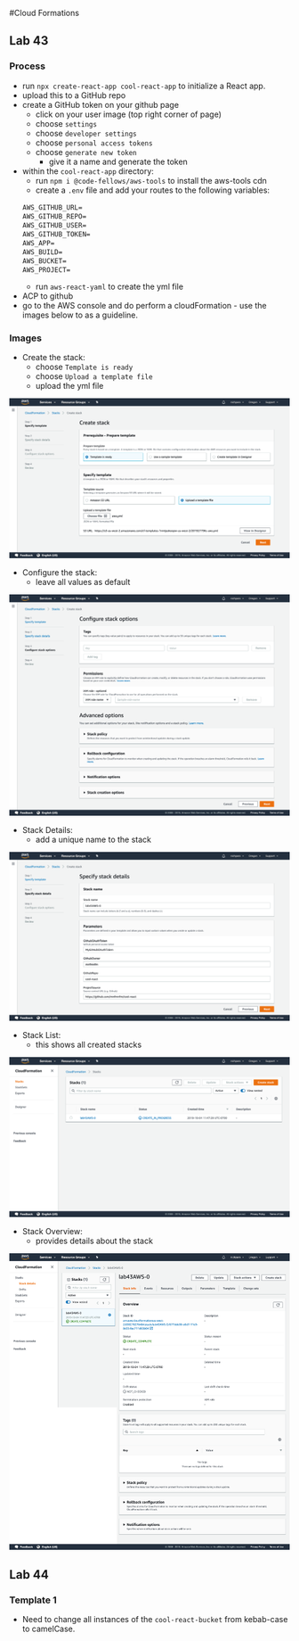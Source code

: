 #Cloud Formations

## Lab 43
### Process
* run `npx create-react-app cool-react-app` to initialize a React app.
* upload this to a GitHub repo
* create a GitHub token on your github page
  * click on your user image (top right corner of page)
  * choose `settings`
  * choose `developer settings`
  * choose `personal access tokens`
  * choose `generate new token`
    * give it a name and generate the token
* within the `cool-react-app` directory:
  * run `npm i @code-fellows/aws-tools` to install the aws-tools cdn
  * create a `.env` file and add your routes to the following variables:
  ```
  AWS_GITHUB_URL=
  AWS_GITHUB_REPO=
  AWS_GITHUB_USER=
  AWS_GITHUB_TOKEN=
  AWS_APP=
  AWS_BUILD=
  AWS_BUCKET=
  AWS_PROJECT=
  ```
  * run `aws-react-yaml` to create the yml file
* ACP to github
* go to the AWS console and do perform a cloudFormation - use the images below to as a guideline.

### Images

* Create the stack:
  * choose `Template is ready`
  * choose `Upload a template file`
  * upload the yml file

![create stack](./assets/create-stack.png)

* Configure the stack:
  * leave all values as default

![configure stack](./assets/configure-stack.png)

* Stack Details:
  * add a unique name to the stack

![stack details](./assets/stack-details.png)

* Stack List:
  * this shows all created stacks

![stack list](./assets/stacks.png)

* Stack Overview:
  * provides details about the stack

![stack overview](./assets/stack-overview1.png)

## Lab 44
### Template 1
* Need to change all instances of the `cool-react-bucket` from kebab-case to camelCase.
